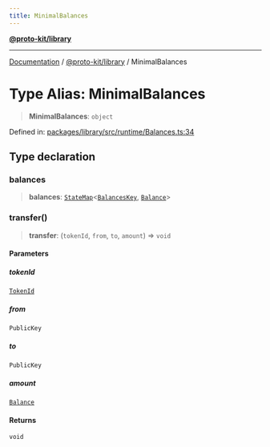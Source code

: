 ```yaml
---
title: MinimalBalances
---
```


[**@proto-kit/library**](../README.md)

***

[Documentation](../../../README.md) / [@proto-kit/library](../README.md) / MinimalBalances

# Type Alias: MinimalBalances

> **MinimalBalances**: `object`

Defined in: [packages/library/src/runtime/Balances.ts:34](https://github.com/proto-kit/framework/blob/4d6b3b6da51b3edee0fbf25ce72c1f59ec61e891/packages/library/src/runtime/Balances.ts#L34)

## Type declaration

### balances

> **balances**: [`StateMap`](../../protocol/classes/StateMap.md)\<[`BalancesKey`](../classes/BalancesKey.md), [`Balance`](../classes/Balance.md)\>

### transfer()

> **transfer**: (`tokenId`, `from`, `to`, `amount`) => `void`

#### Parameters

##### tokenId

[`TokenId`](../classes/TokenId.md)

##### from

`PublicKey`

##### to

`PublicKey`

##### amount

[`Balance`](../classes/Balance.md)

#### Returns

`void`
